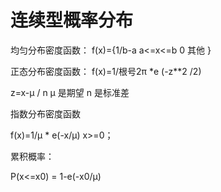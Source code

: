 # 连续型概率分布
均匀分布密度函数：
f(x)={1/b-a a<=x<=b  0 其他 }

正态分布密度函数：
f(x)=1/根号2π *e (-z**2 /2)

z=x-μ / n   μ 是期望 n 是标准差

指数分布密度函数

f(x)=1/μ * e(-x/μ) x>=0；

累积概率：

P(x<=x0) = 1-e(-x0/μ)


